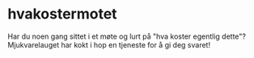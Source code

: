 # hvakostermotet
Har du noen gang sittet i et møte og lurt på "hva koster egentlig dette"? Mjukvarelauget har kokt i hop en tjeneste for å gi deg svaret!
